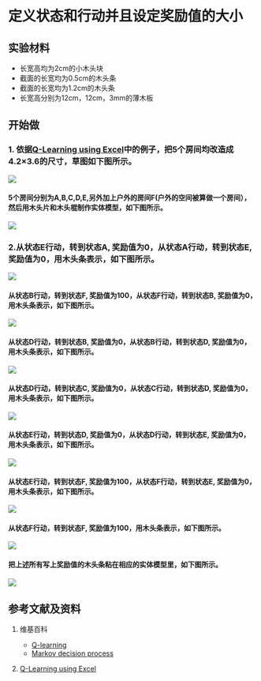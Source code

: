 # 定义状态和行动并且设定奖励值的大小

## 实验材料

- 长宽高均为2cm的小木头块
- 截面的长宽均为0.5cm的木头条
- 截面的长宽均为1.2cm的木头条
- 长宽高分别为12cm，12cm，3mm的薄木板

## 开始做

### 1. 依据[Q-Learning using Excel](https://people.revoledu.com/kardi/tutorial/ReinforcementLearning/Q-Learning-Excel.htm)中的例子，把5个房间均改造成4.2×3.6的尺寸，草图如下图所示。

![](/images/强化学习/Q-Learning的基本原理/定义状态和行动并且设定奖励值的大小/sketch.jpg)

#### 5个房间分别为A,B,C,D,E,另外加上户外的房间F(户外的空间被算做一个房间），然后用木头片和木头棍制作实体模型，如下图所示。

![](/images/强化学习/Q-Learning的基本原理/定义状态和行动并且设定奖励值的大小/model.jpg)

### 2.从状态E行动，转到状态A, 奖励值为0，从状态A行动，转到状态E, 奖励值为0，用木头条表示，如下图所示。

![](/images/强化学习/Q-Learning的基本原理/定义状态和行动并且设定奖励值的大小/A-E.jpg)

#### 从状态B行动，转到状态F, 奖励值为100，从状态F行动，转到状态B, 奖励值为0，用木头条表示，如下图所示。

![](/images/强化学习/Q-Learning的基本原理/定义状态和行动并且设定奖励值的大小/B-F.jpg)

#### 从状态D行动，转到状态B, 奖励值为0，从状态B行动，转到状态D, 奖励值为0，用木头条表示，如下图所示。

![](/images/强化学习/Q-Learning的基本原理/定义状态和行动并且设定奖励值的大小/D-B.jpg)

#### 从状态D行动，转到状态C, 奖励值为0，从状态C行动，转到状态D, 奖励值为0，用木头条表示，如下图所示。

![](/images/强化学习/Q-Learning的基本原理/定义状态和行动并且设定奖励值的大小/D-C.jpg)

#### 从状态E行动，转到状态D, 奖励值为0，从状态D行动，转到状态E, 奖励值为0，用木头条表示，如下图所示。

![](/images/强化学习/Q-Learning的基本原理/定义状态和行动并且设定奖励值的大小/E-D.jpg)

#### 从状态E行动，转到状态F, 奖励值为100，从状态F行动，转到状态E, 奖励值为0，用木头条表示，如下图所示。

![](/images/强化学习/Q-Learning的基本原理/定义状态和行动并且设定奖励值的大小/E-F.jpg)

#### 从状态F行动，转到状态F, 奖励值为100，用木头条表示，如下图所示。

![](/images/强化学习/Q-Learning的基本原理/定义状态和行动并且设定奖励值的大小/F-F.jpg)

#### 把上述所有写上奖励值的木头条粘在相应的实体模型里，如下图所示。

![](/images/强化学习/Q-Learning的基本原理/定义状态和行动并且设定奖励值的大小/ABCDEF.jpg)

## 参考文献及资料

1. 维基百科
	- [Q-learning](https://en.wikipedia.org/wiki/Q-learning) 
	- [Markov decision process](https://en.wikipedia.org/wiki/Markov_decision_process) 

1. [Q-Learning using Excel](https://people.revoledu.com/kardi/tutorial/ReinforcementLearning/Q-Learning-Excel.htm)